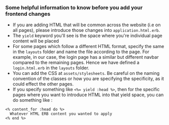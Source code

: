 ### Some helpful information to know before you add your frontend changes

- If you are adding HTML that will be common across the website (i.e on all pages), please introduce those changes into `application.html.erb`.
- The `yield` keyword you'll see is the space where you're individual page content will be placed
- For some pages which follow a different HTML format, specify the same in the `layouts` folder and name the file according to the page. For example, in our case, the login page has a similar but different navbar compared to the remaining pages. Hence we have defined a `login.html.erb` in the `layouts` folder.
- You can add the CSS at `assets/stylesheets`. Be careful on the naming convention of the classes or how you are specifying the specificity, as it could effect the other pages.
- If you specify something like `<%= yield :head %>`, then for the specific pages where you want to introduce HTML into that yield space, you can do something like :
```
<% content_for :head do %>
  Whatever HTML ERB content you wanted to apply
<% end %>
```